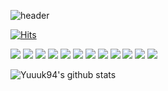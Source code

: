![header](https://capsule-render.vercel.app/api?type=waving&color=auto&height=300&section=header&text=Shin,%20Yukyung&fontSize=80)


[![Hits](https://hits.seeyoufarm.com/api/count/incr/badge.svg?url=https%3A%2F%2Fgithub.com%2FYuuuk94&count_bg=%2379C83D&title_bg=%23555555&icon=&icon_color=%23E7E7E7&title=hits&edge_flat=true)](https://hits.seeyoufarm.com)


<img src="https://img.shields.io/badge/Javasctips-F7DF1E?style=for-the-badge&logo=javascript&logoColor=white"> <img src="https://img.shields.io/badge/TypeScript-3178C6?style=for-the-badge&logo=TypeScript&logoColor=white"> <img src="https://img.shields.io/badge/React-61DAFB?style=for-the-badge&logo=React&logoColor=white"> <img src="https://img.shields.io/badge/Redux-764ABC?style=for-the-badge&logo=Redux&logoColor=white"> <img src="https://img.shields.io/badge/React Query-FF4154?style=for-the-badge&logo=React-Query&logoColor=white"> <img src="https://img.shields.io/badge/Next.js-000000?style=for-the-badge&logo=Next.js&logoColor=white"> <img src="https://img.shields.io/badge/Vue.js-4FC08D?style=for-the-badge&logo=Vue.js&logoColor=white"> <img src="https://img.shields.io/badge/Vuex-4FC08D?style=for-the-badge&logo=Vue.js&logoColor=white"> <img src="https://img.shields.io/badge/Vuetify-1867C0?style=for-the-badge&logo=Vuetify&logoColor=white"> <img src="https://img.shields.io/badge/CSS-1572B6?style=for-the-badge&logo=CSS3#&logoColor=white"> <img src="https://img.shields.io/badge/Tailwind CSS-06B6D4?style=for-the-badge&logo=Tailwind-CSS#&logoColor=white"> <img src="https://img.shields.io/badge/Sass-CC6699?style=for-the-badge&logo=Sass#&logoColor=white">

![Yuuuk94's github stats](https://github-readme-stats.vercel.app/api?username=Yuuuk94&show_icons=true)
